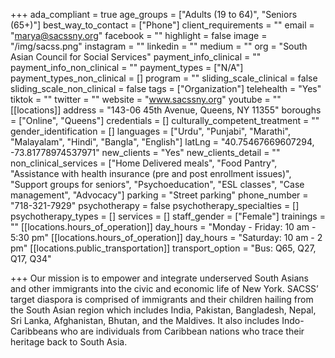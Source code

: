 +++
ada_compliant = true
age_groups = ["Adults (19 to 64)", "Seniors (65+)"]
best_way_to_contact = ["Phone"]
client_requirements = ""
email = "marya@sacssny.org"
facebook = ""
highlight = false
image = "/img/sacss.png"
instagram = ""
linkedin = ""
medium = ""
org = "South Asian Council for Social Services"
payment_info_clinical = ""
payment_info_non_clinical = ""
payment_types = ["N/A"]
payment_types_non_clinical = []
program = ""
sliding_scale_clinical = false
sliding_scale_non_clinical = false
tags = ["Organization"]
telehealth = "Yes"
tiktok = ""
twitter = ""
website = "www.sacssny.org"
youtube = ""
[[locations]]
address = "143-06 45th Avenue, Queens, NY 11355"
boroughs = ["Online", "Queens"]
credentials = []
culturally_competent_treatment = ""
gender_identification = []
languages = ["Urdu", "Punjabi", "Marathi", "Malayalam", "Hindi", "Bangla", "English"]
latLng = "40.75467669607294, -73.81778974537971"
new_clients = "Yes"
new_clients_detail = ""
non_clinical_services = ["Home Delivered meals", "Food Pantry", "Assistance with health insurance (pre and post enrollment issues)", "Support groups for seniors", "Psychoeducation", "ESL classes", "Case management", "Advocacy"]
parking = "Street parking"
phone_number = "718-321-7929"
psychotherapy = false
psychotherapy_specialties = []
psychotherapy_types = []
services = []
staff_gender = ["Female"]
trainings = ""
[[locations.hours_of_operation]]
day_hours = "Monday - Friday: 10 am - 5:30 pm"
[[locations.hours_of_operation]]
day_hours = "Saturday: 10 am - 2 pm"
[[locations.public_transportation]]
transport_option = "Bus: Q65, Q27, Q17, Q34"

+++
Our mission is to empower and integrate underserved South Asians and other immigrants into the civic and economic life of New York. SACSS’ target diaspora is comprised of immigrants and their children hailing from the South Asian region which includes India, Pakistan, Bangladesh, Nepal, Sri Lanka, Afghanistan, Bhutan, and the Maldives. It also includes Indo-Caribbeans who are individuals from Caribbean nations who trace their heritage back to South Asia.